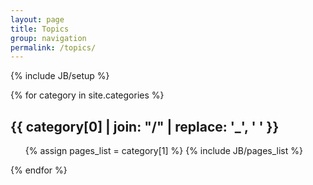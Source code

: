 ```yaml
---
layout: page
title: Topics
group: navigation
permalink: /topics/
---
```

{% include JB/setup %}

{% for category in site.categories %} 
  <h2 id="{{ category[0] }}-ref">{{ category[0] | join: "/" | replace: '_', ' ' }}</h2>
  <ul class="list-by-topic">
    {% assign pages_list = category[1] %}
    {% include JB/pages_list %}
  </ul>
{% endfor %}

